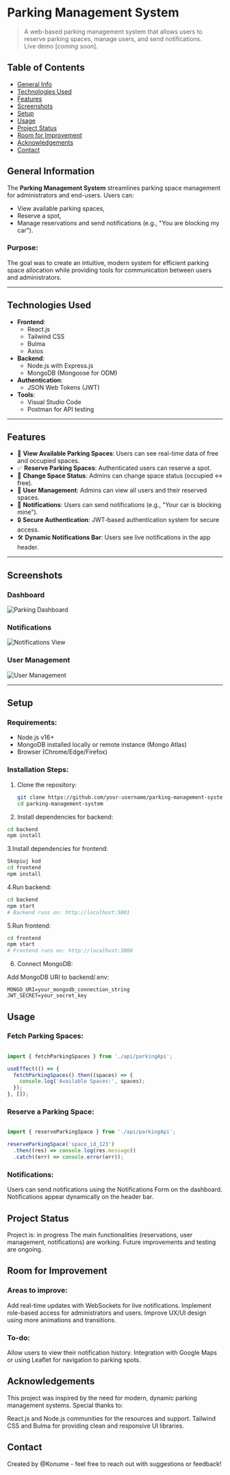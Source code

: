 # Parking Management System
> A web-based parking management system that allows users to reserve parking spaces, manage users, and send notifications.  
> Live demo [_coming soon_].

## Table of Contents
* [General Info](#general-information)
* [Technologies Used](#technologies-used)
* [Features](#features)
* [Screenshots](#screenshots)
* [Setup](#setup)
* [Usage](#usage)
* [Project Status](#project-status)
* [Room for Improvement](#room-for-improvement)
* [Acknowledgements](#acknowledgements)
* [Contact](#contact)

## General Information
The **Parking Management System** streamlines parking space management for administrators and end-users. Users can:
- View available parking spaces,
- Reserve a spot,
- Manage reservations and send notifications (e.g., "You are blocking my car").

### Purpose:
The goal was to create an intuitive, modern system for efficient parking space allocation while providing tools for communication between users and administrators.

---

## Technologies Used
- **Frontend**:
  - React.js
  - Tailwind CSS
  - Bulma
  - Axios
- **Backend**:
  - Node.js with Express.js
  - MongoDB (Mongoose for ODM)
- **Authentication**:
  - JSON Web Tokens (JWT)
- **Tools**:
  - Visual Studio Code
  - Postman for API testing

---

## Features
- 🚗 **View Available Parking Spaces**: Users can see real-time data of free and occupied spaces.
- ✅ **Reserve Parking Spaces**: Authenticated users can reserve a spot.
- 🔄 **Change Space Status**: Admins can change space status (occupied ↔ free).
- 👥 **User Management**: Admins can view all users and their reserved spaces.
- 📩 **Notifications**: Users can send notifications (e.g., "Your car is blocking mine").
- 🔒 **Secure Authentication**: JWT-based authentication system for secure access.
- 🛠️ **Dynamic Notifications Bar**: Users see live notifications in the app header.

---

## Screenshots

### Dashboard
![Parking Dashboard](obraz_2024-12-18_191430594.png)

### Notifications
![Notifications View](obraz_2024-12-18_213112179.png)

### User Management
![User Management](obraz_2024-12-18_191015747.png)

---

## Setup

### Requirements:
- Node.js v16+
- MongoDB installed locally or remote instance (Mongo Atlas)
- Browser (Chrome/Edge/Firefox)

### Installation Steps:
1. Clone the repository:
   ```bash
   git clone https://github.com/your-username/parking-management-system.git
   cd parking-management-system

2. Install dependencies for backend:
  ```bash
cd backend
npm install
  ```
3.Install dependencies for frontend:

  ```bash
Skopiuj kod
cd frontend
npm install
  ```
4.Run backend:

```bash
cd backend
npm start
# Backend runs on: http://localhost:5001
```
5.Run frontend:
```bash
cd frontend
npm start
# Frontend runs on: http://localhost:3000
```
6. Connect MongoDB:

Add MongoDB URI to backend/.env:
```env
MONGO_URI=your_mongodb_connection_string
JWT_SECRET=your_secret_key
```
## Usage
### Fetch Parking Spaces:
```javascript

import { fetchParkingSpaces } from './api/parkingApi';

useEffect(() => {
  fetchParkingSpaces().then((spaces) => {
    console.log('Available Spaces:', spaces);
  });
}, []);

```

### Reserve a Parking Space:

```javascript

import { reserveParkingSpace } from './api/parkingApi';

reserveParkingSpace('space_id_123')
  .then((res) => console.log(res.message))
  .catch((err) => console.error(err));


```

### Notifications:
Users can send notifications using the Notifications Form on the dashboard.
Notifications appear dynamically on the header bar.
## Project Status
Project is: in progress
The main functionalities (reservations, user management, notifications) are working. Future improvements and testing are ongoing.

## Room for Improvement
### Areas to improve:

Add real-time updates with WebSockets for live notifications.
Implement role-based access for administrators and users.
Improve UX/UI design using more animations and transitions.
### To-do:

Allow users to view their notification history.
Integration with Google Maps or using Leaflet for navigation to parking spots.
## Acknowledgements
This project was inspired by the need for modern, dynamic parking management systems. Special thanks to:

React.js and Node.js communities for the resources and support.
Tailwind CSS and Bulma for providing clean and responsive UI libraries.
## Contact
Created by @Konume - feel free to reach out with suggestions or feedback!


